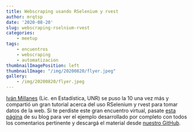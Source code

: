 ```yaml
---
title: Webscraping usando RSelenium y rvest
author: mrqtsp
date: '2020-08-20'
slug: webscraping-rselnium-rvest
categories:
    - meetup
tags:
    - encuentros
    - webscraping
    - automatizacion
thumbnailImagePosition: left
thumbnailImage: "/img/20200820/flyer.jpeg"
gallery:
    - /img/20200820/flyer.jpeg
---
```

    
[Iván Millanes](https://ivanmillanes.netlify.app/) (Lic. en Estadística, UNR) se puso la 10 una vez más y compartió un gran tutorial acerca del uso RSelenium y rvest para tomar datos de la web. Si te perdiste este gran encuentro virtual, pasate [esta página](https://ivanmillanes.netlify.app/post/2020-06-30-webscraping-with-rselenium-and-rvest/) de su blog para ver el ejemplo desarrollado por completo con todos los comentarios pertinente y descargá el material desde [nuestro GitHub](https://github.com/renrosario/Presentaciones/tree/master/20200820_webscraping_ivan_millanes).

<!--more-->
    
    
